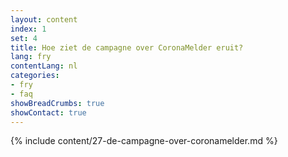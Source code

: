 ```yaml
---
layout: content
index: 1
set: 4
title: Hoe ziet de campagne over CoronaMelder eruit?
lang: fry
contentLang: nl
categories:
- fry
- faq
showBreadCrumbs: true
showContact: true
---
```

{% include content/27-de-campagne-over-coronamelder.md %}
